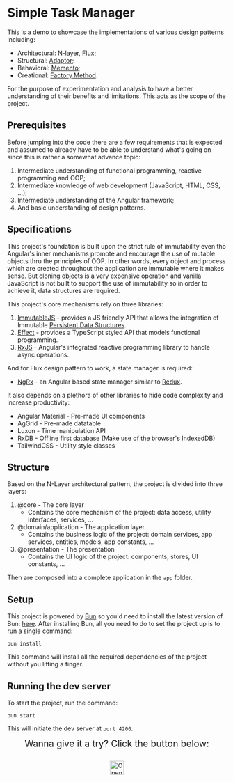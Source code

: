 # Simple Task Manager

This is a demo to showcase the implementations of various design patterns including:

- Architectural: [N-layer](https://en.wikipedia.org/wiki/Multitier_architecture), [Flux](https://facebookarchive.github.io/flux/docs/in-depth-overview/);
- Structural: [Adaptor](https://refactoring.guru/design-patterns/adapter);
- Behavioral: [Memento](https://refactoring.guru/design-patterns/memento);
- Creational: [Factory Method](https://refactoring.guru/design-patterns/factory-method).

For the purpose of experimentation and analysis to have a better understanding of their benefits and limitations. This acts as the scope of the project.

## Prerequisites

Before jumping into the code there are a few requirements that is expected and assumed to already have to be able to understand what's going on since this is rather a somewhat advance topic:

1. Intermediate understanding of functional programming, reactive programming and OOP;
2. Intermediate knowledge of web development (JavaScript, HTML, CSS, ...);
3. Intermediate understanding of the Angular framework;
4. And basic understanding of design patterns.

## Specifications

This project's foundation is built upon the strict rule of immutability even tho Angular's inner mechanisms promote and encourage the use of mutable objects thru the principles of OOP. In other words, every object and process which are created throughout the application are immutable where it makes sense. But cloning objects is a very expensive operation and vanilla JavaScript is not built to support the use of immutability so in order to achieve it, data structures are required. 

This project's core mechanisms rely on three libraries:

1. [ImmutableJS](https://immutable-js.com/) - provides a JS friendly API that allows the integration of Immutable [Persistent Data Structures](https://en.wikipedia.org/wiki/Persistent_data_structure).
2. [Effect](https://effect.website/docs/introduction)  - provides a TypeScript styled API that models functional programming.
3. [RxJS](https://rxjs.dev/) - Angular's integrated reactive programming library to handle async operations.

And for Flux design pattern to work, a state manager is required:

- [NgRx](https://ngrx.io/docs) - an Angular based state manager similar to [Redux](https://redux.js.org/).

It also depends on a plethora of other libraries to hide code complexity and increase productivity:

 - Angular Material - Pre-made UI components
 - AgGrid - Pre-made datatable
 - Luxon - Time manipulation API
 - RxDB - Offline first database (Make use of the browser's IndexedDB)
 - TailwindCSS - Utility style classes

## Structure

Based on the N-Layer architectural pattern, the project is divided into three layers:

1. @core - The core layer
    - Contains the core mechanism of the project: data access, utility interfaces, services, ...
2. @domain/application - The application layer
    - Contains the business logic of the project: domain services, app services, entities, models, app constants, ...
3. @presentation - The presentation
    - Contains the UI logic of the project: components, stores, UI constants, ...

Then are composed into a complete application in the `app` folder.

## Setup

This project is powered by [Bun](https://bun.sh/docs) so you'd need to install the latest version of Bun: [here](https://bun.sh/docs/installation). After installing Bun, all you need to do to set the project up is to run a single command:

```
bun install
```
This command will install all the required dependencies of the project without you lifting a finger.

## Running the dev server

To start the project, run the command:
```
bun start
```
This will initiate the dev server at `port 4200`.

<div align="center" style="display: flex; flex-direction: column; align-items: center; gap: 5px;">
  <div style="font-weight: medium; font-size: 1.3rem">
    Wanna give it a try? Click the button below:
  </div>
  <br/>
  <a href="https://idx.google.com/import?url=https%3A%2F%2Fgithub.com%2Fjackmiller2708%2Ftask-manager">
    <img height="32" alt="Open in IDX" src="https://cdn.idx.dev/btn/open_dark_32.svg">
  </a>
</div>